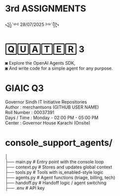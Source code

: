 # 3rd ASSIGNMENTS<br>

꧁༺ 28/07/2025 ༻꧂ 

# 🅀🅄🄰🅃🄴🅁 3 <br>

◙ Explore the OpenAI Agents SDK, <br>
◙ And write code for a simple agent for any purpose. <br>
 
# GIAIC Q3
Governor Sindh IT Initiative Repositories<br>
Author       : merchantsons (GITHUB USER NAME)<br>
Roll Number  : 00037391 <br>
Days / Time  : Monday - 02:00 PM - 05:00 PM<br>
Center       : Governor House Karachi (Onsite)<br>

# console_support_agents/<br>
│<br>
├── main.py              # Entry point with the console loop<br>
├── context.py           # Stores and updates global context<br>
├── tools.py             # Tools with is_enabled-style logic<br>
├── agents.py            # Agent functions (triage, billing, tech)<br>
├── handoff.py           # Handoff logic / agent switching<br>
├── .env                 # API key<br>